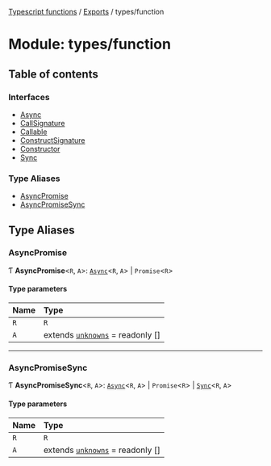 [Typescript functions](../index.md) / [Exports](../modules.md) / types/function

# Module: types/function

## Table of contents

### Interfaces

- [Async](../interfaces/types_function.Async.md)
- [CallSignature](../interfaces/types_function.CallSignature.md)
- [Callable](../interfaces/types_function.Callable.md)
- [ConstructSignature](../interfaces/types_function.ConstructSignature.md)
- [Constructor](../interfaces/types_function.Constructor.md)
- [Sync](../interfaces/types_function.Sync.md)

### Type Aliases

- [AsyncPromise](types_function.md#asyncpromise)
- [AsyncPromiseSync](types_function.md#asyncpromisesync)

## Type Aliases

### AsyncPromise

Ƭ **AsyncPromise**<`R`, `A`\>: [`Async`](../interfaces/types_function.Async.md)<`R`, `A`\> \| `Promise`<`R`\>

#### Type parameters

| Name | Type |
| :------ | :------ |
| `R` | `R` |
| `A` | extends [`unknowns`](types_core.md#unknowns) = readonly [] |

___

### AsyncPromiseSync

Ƭ **AsyncPromiseSync**<`R`, `A`\>: [`Async`](../interfaces/types_function.Async.md)<`R`, `A`\> \| `Promise`<`R`\> \| [`Sync`](../interfaces/types_function.Sync.md)<`R`, `A`\>

#### Type parameters

| Name | Type |
| :------ | :------ |
| `R` | `R` |
| `A` | extends [`unknowns`](types_core.md#unknowns) = readonly [] |

